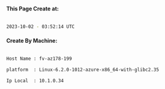 
   
#### This Page Create at:

```bash

2023-10-02 - 03:52:14 UTC

```

#### Create By Machine:

```bash

Host Name : fv-az178-199

platform  : Linux-6.2.0-1012-azure-x86_64-with-glibc2.35

Ip Local  : 10.1.0.34

```

